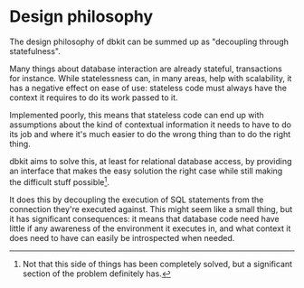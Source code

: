 # Design philosophy

The design philosophy of dbkit can be summed up as "decoupling through
statefulness".

Many things about database interaction are already stateful, transactions for
instance. While statelessness can, in many areas, help with scalability, it has
a negative effect on ease of use: stateless code must always have the context
it requires to do its work passed to it.

Implemented poorly, this means that stateless code can end up with assumptions
about the kind of contextual information it needs to have to do its job and
where it's much easier to do the wrong thing than to do the right thing.

dbkit aims to solve this, at least for relational database access, by providing
an interface that makes the easy solution the right case while still making the
difficult stuff possible[^1].

It does this by decoupling the execution of SQL statements from the connection
they're executed against. This might seem like a small thing, but it has
significant consequences: it means that database code need have little if any
awareness of the environment it executes in, and what context it does need to
have can easily be introspected when needed.

[^1]: Not that this side of things has been completely solved, but a
    significant section of the problem definitely has.
